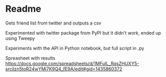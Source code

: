 # Readme

Gets friend list from twitter and outputs a csv

Experimented with twitter package from PyPI but it didn't work, ended up using Tweepy

Experiments with the API in Python notebook, but full script in .py

Spreasheet with results
https://docs.google.com/spreadsheets/d/1MFulL_RqsZHUXY5-srcilzn5toR24wYMi7K9Q4_fE9A/edit#gid=1435860372

